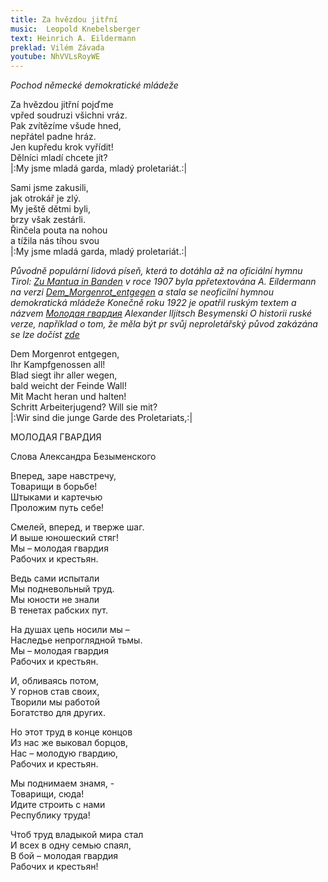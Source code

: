 ```yaml
---
title: Za hvězdou jitřní
music:  Leopold Knebelsberger
text: Heinrich A. Eildermann
preklad: Vilém Závada
youtube: NhVVLsRoyWE
---
```


*Pochod německé demokratické mládeže*

Za hvězdou jitřní pojďme   
vpřed  soudruzi všichni vráz.   
Pak zvítězíme všude hned,   
nepřátel padne hráz.   
Jen kupředu krok vyřídit!   
Dělníci mladí chcete jít?   
|:My jsme mladá garda, mladý proletariát.:|

Sami jsme zakusili,  
jak otrokář je zlý.  
My ještě dětmi byli,  
brzy však zestárli.  
Řinčela pouta na nohou  
a tížila nás tíhou svou  
|:My jsme mladá garda, mladý proletariát.:|

*Původně populární lidová píseň, která to dotáhla až na oficiální hymnu Tirol: [Zu Mantua in Banden](https://en.wikipedia.org/wiki/Zu_Mantua_in_Banden)
v roce 1907 byla ppřetextována A. Eildermann na verzi [Dem_Morgenrot_entgegen](https://de.wikipedia.org/wiki/Dem_Morgenrot_entgegen) а stala se neoficilní hymnou demokratická mládeže
Konečně roku 1922 je opatřil ruským textem a názvem [Молодая гвардия](https://ru.wikipedia.org/wiki/%D0%9C%D0%BE%D0%BB%D0%BE%D0%B4%D0%B0%D1%8F_%D0%B3%D0%B2%D0%B0%D1%80%D0%B4%D0%B8%D1%8F_(%D0%BF%D0%B5%D1%81%D0%BD%D1%8F)) Alexander Iljitsch Besymenski
O historii ruské verze, například o tom, že měla být pr svůj neproletářský původ zakázána se lze dočíst [zde](http://a-pesni.org/drugije/molgvard.htm)*


Dem Morgenrot entgegen,   
Ihr Kampfgenossen all!   
Blad siegt ihr aller wegen,   
bald weicht der Feinde Wall!  
Mit Macht heran und halten!   
Schritt  Arbeiterjugend?  Will sie mit?   
|:Wir sind die junge Garde des Proletariats,:|

МОЛОДАЯ ГВАРДИЯ

Слова Александра Безыменского

Вперед, заре навстречу,  
Товарищи в борьбе!     
Штыками и картечью    
Проложим путь себе!

Смелей, вперед, и тверже шаг.   
И выше юношеский стяг!   
Мы – молодая гвардия    
Рабочих и крестьян.   

Ведь сами испытали    
Мы подневольный труд.  
Мы юности не знали   
В тенетах рабских пут.

На душах цепь носили мы –  
Наследье непроглядной тьмы.  
Мы – молодая гвардия   
Рабочих и крестьян.

И, обливаясь потом,   
У горнов став своих,   
Творили мы работой    
Богатство для других.

Но этот труд в конце концов   
Из нас же выковал борцов,  
Нас – молодую гвардию,   
Рабочих и крестьян.

Мы поднимаем знамя, -    
Товарищи, сюда!   
Идите строить с нами    
Республику труда!

Чтоб труд владыкой мира стал   
И всех в одну семью спаял,   
В бой – молодая гвардия   
Рабочих и крестьян!

